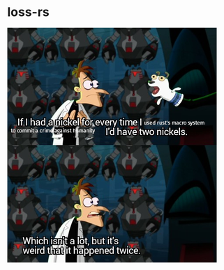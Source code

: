# loss-rs

![If I had a nickel for every time I used rust's macro system to commit a crime against humanity, I would have two nickels. Which isn't a lot, but it's weird that it happened twice...](rust-macro-crimes.png)